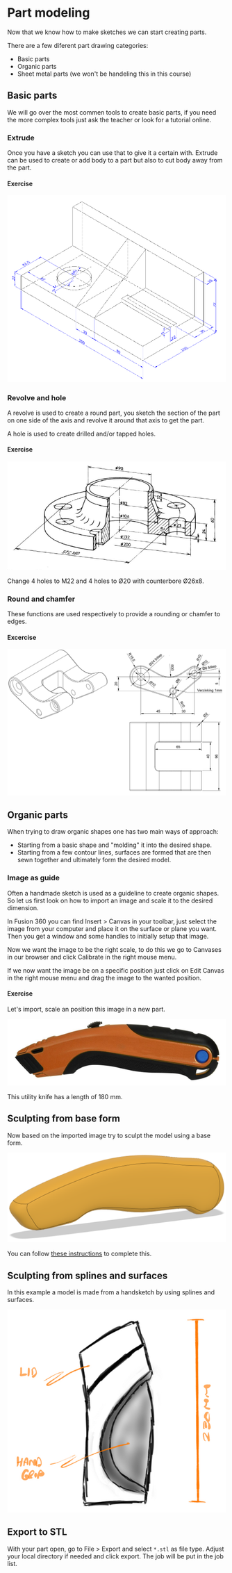 # Part modeling

Now that we know how to make sketches we can start creating parts. 

There are a few diferent part drawing categories:
* Basic parts
* Organic parts
* Sheet metal parts (we won't be handeling this in this course)

## Basic parts

We will go over the most commen tools to create basic parts, if you need the more complex tools just ask the teacher or look for a tutorial online.

### Extrude

Once you have a sketch you can use that to give it a certain with. Extrude can be used to create or add body to a part but also to cut body away from the part.

#### Exercise

![IMAGES](./images/afbeelding1.png)

### Revolve and hole

A revolve is used to create a round part, you sketch the section of the part on one side of the axis and revolve it around that axis to get the part.

A hole is used to create drilled and/or tapped holes.

#### Exercise

![IMAGES](./images/afbeelding2.png)

Change 4 holes to M22 and 4 holes to Ø20 with counterbore Ø26x8.

### Round and chamfer

These functions are used respectively to provide a rounding or chamfer to edges.

#### Excercise

![IMAGES](./images/afbeelding3.png)

## Organic parts

When trying to draw organic shapes one has two main ways of approach:
* Starting from a basic shape and "molding" it into the desired shape.
* Starting from a few contour lines, surfaces are formed that are then sewn together and ultimately form the desired model.

### Image as guide

Often a handmade sketch is used as a guideline to create organic shapes. So let us first look on how to import an image and scale it to the desired dimension.

In Fusion 360 you can find Insert > Canvas in your toolbar, just select the image from your computer and place it on the surface or plane you want. Then you get a window and some handles to initially setup that image.

Now we want the image to be the right scale, to do this we go to Canvases in our browser and click Calibrate in the right mouse menu.

If we now want the image be on a specific position just click on Edit Canvas in the right mouse menu and drag the image to the wanted position.

#### Exercise

Let's import, scale an position this image in a new part.

![IMAGES](./images/afbeelding4.png)

This utility knife has a length of 180 mm.

## Sculpting from base form

Now based on the imported image try to sculpt the model using a base form.

![IMAGES](./images/afbeelding5.png)

You can follow [these instructions](/files/sculpting_from_base_form.pdf) to complete this.

## Sculpting from splines and surfaces

In this example a model is made from a handsketch by using splines and surfaces.

![IMAGES](./images/afbeelding6.png)

<YoutubeVideo videoId="8uVYv86-LfQ" />

## Export to STL

With your part open, go to File > Export and select `*.stl` as file type.
Adjust your local directory if needed and click export.
The job will be put in the job list.



